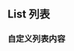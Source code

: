 <div class="demo-header">
<p class="overviewicon">
  <span class="wapi-ui-list title-icon"/>
</p>

## List 列表

<mobile-uxlink widget-name="List"></mobile-uxlink>
</div>

### 自定义列表内容

<mobile-view link="list/slots"></mobile-view>

<br>
